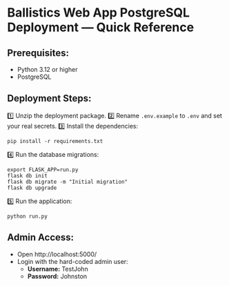 # Ballistics Web App PostgreSQL Deployment — Quick Reference

## Prerequisites:
- Python 3.12 or higher
- PostgreSQL

## Deployment Steps:
1️⃣ Unzip the deployment package.
2️⃣ Rename `.env.example` to `.env` and set your real secrets.
3️⃣ Install the dependencies:
```
pip install -r requirements.txt
```
4️⃣ Run the database migrations:
```
export FLASK_APP=run.py
flask db init
flask db migrate -m "Initial migration"
flask db upgrade
```
5️⃣ Run the application:
```
python run.py
```

## Admin Access:
- Open http://localhost:5000/
- Login with the hard-coded admin user:
    - **Username:** TestJohn
    - **Password:** Johnston